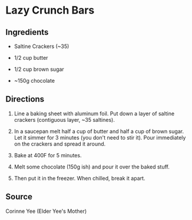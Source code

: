 Lazy Crunch Bars
================


Ingredients
-----------

* Saltine Crackers (~35)

* 1/2 cup butter

* 1/2 cup brown sugar

* ~150g chocolate


Directions
----------

1) Line a baking sheet with aluminum foil. Put down a layer of saltine crackers (contiguous layer, ~35 saltines).

2) In a saucepan melt half a cup of butter and half a cup of brown sugar. Let it simmer for 3 minutes (you don't need to stir it). Pour immediately on the crackers and spread it around.

3) Bake at 400F for 5 minutes.

4) Melt some chocolate (150g ish) and pour it over the baked stuff.

5) Then put it in the freezer. When chilled, break it apart.


Source
------

Corinne Yee (Elder Yee's Mother)
